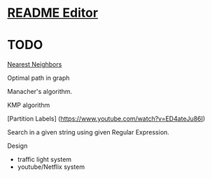 # [README Editor](https://stackedit.io/app#)

# TODO
[Nearest Neighbors](https://www.geeksforgeeks.org/closest-pair-of-points-onlogn-implementation/)

Optimal path in graph

Manacher's algorithm.

KMP algorithm

[Partition Labels] (https://www.youtube.com/watch?v=ED4ateJu86I)

Search in a given string using given Regular Expression.

Design
- traffic light system
- youtube/Netflix system
